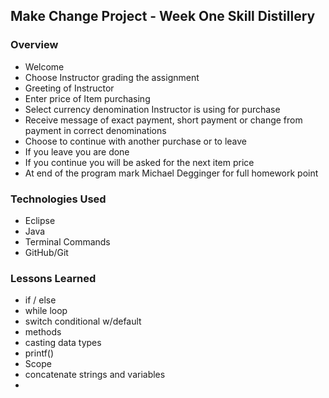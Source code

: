 ## Make Change Project - Week One Skill Distillery

### Overview
- Welcome
- Choose Instructor grading the assignment
- Greeting of Instructor
- Enter price of Item purchasing
- Select currency denomination Instructor is using for purchase
- Receive message of exact payment, short payment or change from payment in correct denominations
- Choose to continue with another purchase or to leave
- If you leave you are done
- If you continue you will be asked for the next item price
- At end of the program mark Michael Degginger for full homework point

### Technologies Used
- Eclipse
- Java
- Terminal Commands
- GitHub/Git


### Lessons Learned
- if / else
- while loop
- switch conditional w/default
- methods
- casting data types
- printf()
- Scope
- concatenate strings and variables
- 
